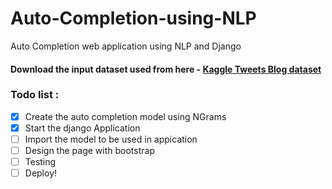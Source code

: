 # Auto-Completion-using-NLP
Auto Completion web application using NLP and Django

#### Download the input dataset used from here - [Kaggle Tweets Blog dataset](https://www.kaggle.com/crmercado/tweets-blogs-news-swiftkey-dataset-4million)
### Todo list :
- [x] Create the auto completion model using NGrams
- [x] Start the django Application
- [ ] Import the model to be used in appication
- [ ] Design the page with bootstrap
- [ ] Testing 
- [ ] Deploy!
